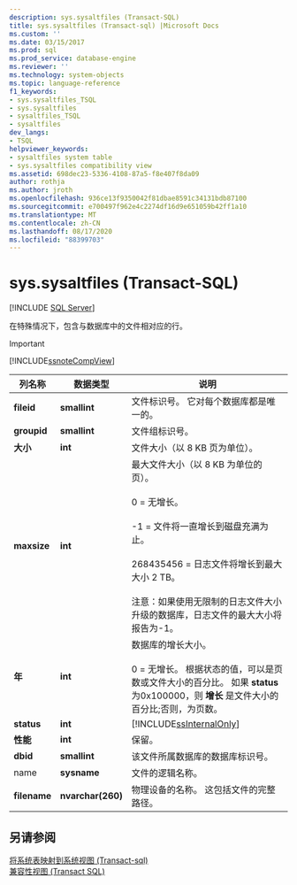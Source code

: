 ```yaml
---
description: sys.sysaltfiles (Transact-SQL)
title: sys.sysaltfiles (Transact-sql) |Microsoft Docs
ms.custom: ''
ms.date: 03/15/2017
ms.prod: sql
ms.prod_service: database-engine
ms.reviewer: ''
ms.technology: system-objects
ms.topic: language-reference
f1_keywords:
- sys.sysaltfiles_TSQL
- sys.sysaltfiles
- sysaltfiles_TSQL
- sysaltfiles
dev_langs:
- TSQL
helpviewer_keywords:
- sysaltfiles system table
- sys.sysaltfiles compatibility view
ms.assetid: 698dec23-5336-4108-87a5-f8e407f8da09
author: rothja
ms.author: jroth
ms.openlocfilehash: 936ce13f9350042f81dbae8591c34131bdb87100
ms.sourcegitcommit: e700497f962e4c2274df16d9e651059b42ff1a10
ms.translationtype: MT
ms.contentlocale: zh-CN
ms.lasthandoff: 08/17/2020
ms.locfileid: "88399703"
---
```

# <a name="syssysaltfiles-transact-sql"></a>sys.sysaltfiles (Transact-SQL)
[!INCLUDE [SQL Server](../../includes/applies-to-version/sqlserver.md)]

  在特殊情况下，包含与数据库中的文件相对应的行。  
  
> [!IMPORTANT]  
>  [!INCLUDE[ssnoteCompView](../../includes/ssnotecompview-md.md)]  
  
|列名称|数据类型|说明|  
|-----------------|---------------|-----------------|  
|**fileid**|**smallint**|文件标识号。 它对每个数据库都是唯一的。|  
|**groupid**|**smallint**|文件组标识号。|  
|**大小**|**int**|文件大小（以 8 KB 页为单位）。|  
|**maxsize**|**int**|最大文件大小（以 8 KB 为单位的页）。<br /><br /> 0 = 无增长。<br /><br /> -1 = 文件将一直增长到磁盘充满为止。<br /><br /> 268435456 = 日志文件将增长到最大大小 2 TB。<br /><br /> 注意：如果使用无限制的日志文件大小升级的数据库，日志文件的最大大小将报告为-1。|  
|**年**|**int**|数据库的增长大小。<br /><br /> 0 = 无增长。 根据状态的值，可以是页数或文件大小的百分比。 如果 **status** 为0x100000，则 **增长** 是文件大小的百分比;否则，为页数。|  
|**status**|**int**|[!INCLUDE[ssInternalOnly](../../includes/ssinternalonly-md.md)]|  
|**性能**|**int**|保留。|  
|**dbid**|**smallint**|该文件所属数据库的数据库标识号。|  
|name|**sysname**|文件的逻辑名称。|  
|**filename**|**nvarchar(260)**|物理设备的名称。 这包括文件的完整路径。|  
  
## <a name="see-also"></a>另请参阅  
 [将系统表映射到系统视图 &#40;Transact-sql&#41;](../../relational-databases/system-tables/mapping-system-tables-to-system-views-transact-sql.md)   
 [兼容性视图 (Transact SQL)](~/relational-databases/system-compatibility-views/system-compatibility-views-transact-sql.md)  
  
  
